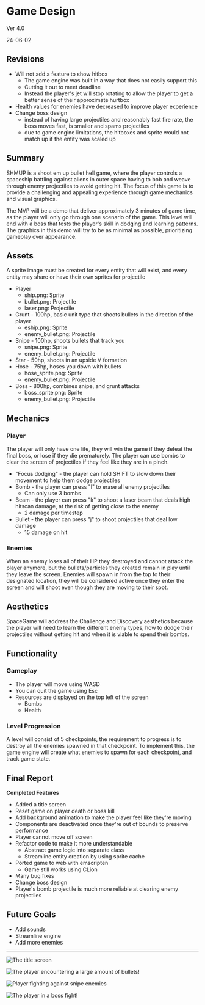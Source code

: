 # Game Design

Ver 4.0

24-06-02

## Revisions

- Will not add a feature to show hitbox
	- The game engine was built in a way that does not easily support this
	- Cutting it out to meet deadline
	- Instead the player's jet will stop rotating to allow the player to get a better sense of their approximate hurtbox
- Health values for enemies have decreased to improve player experience
- Change boss design
	- instead of having large projectiles and reasonably fast fire rate, the boss moves fast, is smaller and spams projectiles
	- due to game engine limitations, the hitboxes and sprite would not match up if the entity was scaled up

## Summary
SHMUP is a shoot em up bullet hell game, where the player controls a spaceship battling against aliens in outer space having to bob and weave through enemy projectiles to avoid getting hit. The focus of this game is to provide a challenging and appealing experience through game mechanics and visual graphics.

The MVP will be a demo that deliver approximately 3 minutes of game time, as the player will only go through one scenario of the game. This level will end with a boss that tests the player's skill in dodging and learning patterns. The graphics in this demo will try to be as minimal as possible, prioritizing gameplay over appearance.

## Assets
A sprite image must be created for every entity that will exist, and every entity may share or have their own sprites for projectile

- Player
	- ship.png: Sprite
	- bullet.png: Projectile
	- laser.png: Projectile
- Grunt - 100hp, basic unit type that shoots bullets in the direction of the player
	- eship.png: Sprite
	- enemy_bullet.png: Projectile
- Snipe - 100hp, shoots bullets that track you
	- snipe.png: Sprite
	- enemy_bullet.png: Projectile
- Star - 50hp, shoots in an upside V formation
- Hose - 75hp, hoses you down with bullets
	- hose_sprite.png: Sprite
	- enemy_bullet.png: Projectile
- Boss - 800hp, combines snipe, and grunt attacks
	- boss_sprite.png: Sprite
	- enemy_bullet.png: Projectile

## Mechanics

### Player
The player will only have one life, they will win the game if they defeat the final boss, or lose if they die prematurely. The player can use bombs to clear the screen of projectiles if they feel like they are in a pinch.

- "Focus dodging" - the player can hold SHIFT to slow down their movement to help them dodge projectiles  
- Bomb - the player can press "l" to erase all enemy projectiles
	- Can only use 3 bombs
- Beam - the player can press "k" to shoot a laser beam that deals high hitscan damage, at the risk of getting close to the enemy
	- 2 damage per timestep
- Bullet - the player can press "j" to shoot projectiles that deal low damage
	- 15 damage on hit

### Enemies
When an enemy loses all of their HP they destroyed and cannot attack the player anymore, but the bullets/particles they created remain in play until they leave the screen. Enemies will spawn in from the top to their designated location, they will be considered active once they enter the screen and will shoot even though they are moving to their spot.

## Aesthetics
SpaceGame will address the Challenge and Discovery aesthetics because the player will need to learn the different enemy types, how to dodge their projectiles without getting hit and when it is viable to spend their bombs.

## Functionality

### Gameplay

- The player will move using WASD
- You can quit the game using Esc
- Resources are displayed on the top left of the screen
	- Bombs
    - Health

### Level Progression
A level will consist of 5 checkpoints, the requirement to progress is to destroy all the enemies spawned in that checkpoint. To implement this, the game engine will create what enemies to spawn for each checkpoint, and track game state.

## Final Report

**Completed Features**

- Added a title screen
- Reset game on player death or boss kill
- Add background animation to make the player feel like they're moving
- Components are deactivated once they're out of bounds to preserve performance
- Player cannot move off screen
- Refactor code to make it more understandable
	- Abstract game logic into separate class
	- Streamline entity creation by using sprite cache
- Ported game to web with emscripten
	- Game still works using CLion
- Many bug fixes
- Change boss design
- Player's bomb projectile is much more reliable at clearing enemy projectiles

## Future Goals

- Add sounds
- Streamline engine
- Add more enemies

____

![The title screen](imgs/shmup1.png)

![The player encountering a large amount of bullets!](imgs/shmup3.png)

![Player fighting against snipe enemies](imgs/shmup4.png)

![The player in a boss fight!](imgs/shmup2.png)

